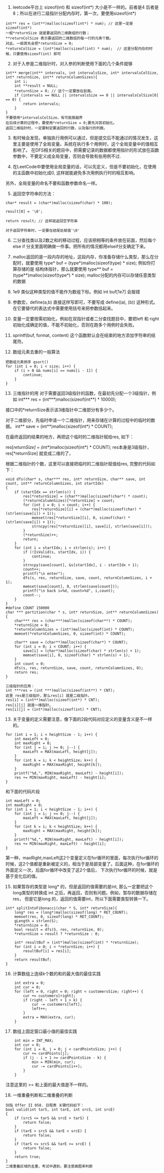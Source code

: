 1. leetcode平台上 sizeof(int) 和 sizeof(int*) 大小是不一样的。前者是4 后者是 8；所以在进行二级指针分配内存时，第一次，要使用sizeof(int*)
```
int** res = (int**)malloc(sizeof(int*) * num); // 这里一定是 sizeof(int*)
一般*returnSize 就是要返回的二维数组的行数；
**returnColSize 表示要返回的二维数组的每一行的元素个数。
对此，一般首先会把*returnSize = 0;
*returnColSize = (int*)malloc(sizeof(int) * num);  // 这里分配内存的时候，只要使用sizeof(int) 即可
```

2. 对于入参是二维指针时，对入参的判断使用下面的几个条件就够
```
int** merge(int** intervals, int intervalsSize, int* intervalsColSize, int* returnSize, int** returnColumnSizes){
    int i;
    int **result = NULL;
    *returnSize = 0; // 这个一定要放在前面。
    if (intervals == NULL || intervalsSize == 0 || intervalsColSize[0] == 0) {
        return intervals;
    }
}
不要使用*intervalsColSize，有可能报越界
在后续计算的过程中，要使用*returnSize = 0;要先对其初始化。
返回二维指针时，一定要制定要返回的行数，以及每行的列数。
```

3. 有时候会发现，单独执行用例可以通过，但是提交后不能通过的情况发生，这里主要是使用了全局变量。系统在执行多个用例时，这个全局变量中的值相互影响了。
在DFS相关的题目中，把需要记录的数据都使用指针的形式放在函数参数中，不要定义成全局变量，否则会导致有些用例不过.

4. 在LeetCode中要使用全局变量的话，可以先定义，但是不要初始化，在使用的主函数中初始化成0, 这样就能避免多次用例执行时的相互影响。

另外，全局变量的命名不要和函数参数命名一样。


5. 返回空字符串的方法：
```
char* result = (char*)malloc(sizeof(char) * 100);

result[0] = '\0';

return result; // 这样就返回空字符串

对于返回字符串时，一定要在结尾处赋值'\0'
```
6.  二分查找类以及2数之和的移动过程，应该把相等的条件放在前面，然后每个else if 分支里面明确做一件事。把所有的情况都用elseif分支确定下来。


7. malloc返回的是一段内存的地址，这段内存，你准备存储什么类型，那么在分配时，就要使用 type* buf = (type*)malloc(sizeof(type) * size); 例如你打算存储的是 结构体指针，那么就要使用 type** buf = (type**)malloc(sizeof(type*) * size); malloc分配的内存可以存储任意类型的数据


8. 1e9 类似这种类型的值不能作为数组下标。例如 int buf[1e7] 会报错

9. 参数宏，define(a,b)  直接这样写即可，不要写成 define((a), (b))  这种形式。 在它要替代的表达式中需要使用括号来把参数括起来。

10. 变量一定要按需初始化，例如在双指针或者二分查找题目中，要把left  和 right 初始化成确定的值，不能不初始化，否则在跑多个用例时会失败。
 
11. sprintf(buf, format, content) 这个函数默认会在结束的地方添加字符串的结尾符。

12. 数组元素去重的一般算法
```
把数组元素排序 qsort()  
for (int i = 0; i < size; i++) {
    if (i > 0 && nums[i] == nums[i - 1]) {
        continue;
    }
}
```
13. 三维指针的用
对于需要返回3级指针的函数，在最初先分配一个3级指针，例如
int*** res = (int***)malloc(sizeof(int**) * 10000);

接口中的*returnSize表示该3维指针中二维部分有多少个。

对于二维部分，先临时申请一个二维指针，用来存储在计算的过程中的临时的数据。 int** save = (int**)malloc(sizeof(int*) * COUNT);

在最终返回的结果的地方，再把这个临时的二维指针赋给res, 如下：

res[*returnSize] = (int**)malloc(sizeof(int*) * COUNT); res本身是3级指针，res[*returnSize] 就变成二维的了，

根据二维指针的个数，这里可以直接把临时的二维指针赋值给res, 完整的代码如下：

```
void dfs(char* s, char*** res, int* returnSize, char** save, int count, int** returnColumnSizes, int startIdx)
{
    if (startIdx == strlen(s)) {
        res[*returnSize] = (char**)malloc(sizeof(char*) * count);
        (*returnColumnSizes)[*returnSize] = count;
        for (int i = 0; i < count; i++) {
            res[*returnSize][i] = (char*)malloc(sizeof(char) * (strlen(save[i]) + 1));
            memset(res[*returnSize][i], 0, sizeof(char) * (strlen(save[i]) + 1));
            strncpy(res[*returnSize][i], save[i], strlen(save[i]));
        }
        (*returnSize)++;
        return;
    }
    for (int i = startIdx; i < strlen(s); i++) {
        if (!IsValid(s, startIdx, i)) {
            continue;
        }
        strncpy(save[count], &s[startIdx], i - startIdx + 1);
        count++;
        printf("\n enter");
        dfs(s, res, returnSize, save, count, returnColumnSizes, i + 1);
        memset(save[count], 0, strlen(save[count]));
        printf("\n back i=%d, count=%d", i,count);
        count--;
    }
}
#define COUNT 150000
char *** partition(char * s, int* returnSize, int** returnColumnSizes){
    char*** res = (char***)malloc(sizeof(char**) * COUNT);
    *returnSize = 0;
    *returnColumnSizes = (int*)malloc(sizeof(int) * COUNT);
    memset(*returnColumnSizes, 0, sizeof(int) * COUNT);

    char** save = (char**)malloc(sizeof(char*) * COUNT);
    for (int i = 0; i < COUNT; i++) {
        save[i] = (char*)malloc(sizeof(char) * strlen(s) + 1);
        memset(save[i], 0, sizeof(char) * strlen(s) + 1);
    }
    int count = 0;
    dfs(s, res, returnSize, save, count, returnColumnSizes, 0);
    return res;
}
```

```
三级指针的应用：
int ***res = (int ***)malloc(sizeof(int**) * CNT);
这里 res是三级指针，那么res[i] 就是二级指针。
res[i] = (int**)malloc(sizeof(int*) * CNT);
res[i][j] 就是一维指针。
res[i][j] = (int*)malloc(sizeof(int) * CNT);

```

13. 关于变量的定义需要注意，像下面的2段代码对应定义的变量含义是不一样的。
```
for (int i = 1; i < heightSize - 1; i++) {
    int maxLeft = 0;
    int maxRight = 0;
    for (int j = i; j >= 0; j--) {
        maxLeft = MAX(maxLeft, height[j]);
    }
    for (int k = i; k < heightSize; k++) {
        maxRight = MAX(maxRight, height[k]);
    }
    printf("%d,", MIN(maxRight, maxLeft) - height[i]);
    res += MIN(maxRight, maxLeft) - height[i];
}
```

和下面的代码片段
```
int maxLeft = 0;
int maxRight = 0;
for (int i = 1; i < heightSize - 1; i++) {
    for (int j = i; j >= 0; j--) {
        maxLeft = MAX(maxLeft, height[j]);
    }
    for (int k = i; k < heightSize; k++) {
        maxRight = MAX(maxRight, height[k]);
    }
    printf("%d,", MIN(maxRight, maxLeft) - height[i]);
    res += MIN(maxRight, maxLeft) - height[i];
}
```
第一种，maxRight,maxLeft这2个变量定义在for循环的里面，每次执行for循环的时候，这2个值都是重新被定义的，相当于是局部变量了。后面这种，在for循环的外面定义一次，后面for循环中改变了这2个值后，
下次执行for循环的时候，就是基于变化后的值。

15. 如果暂存的类型是 long* 的，但是返回的值需要的是int, 那么一定要把这个long类型的转换成 int 之后，再返回，否则有问题。例如，暂存的数据存储在 res， 但是它是long 的，返回的值需要int，所以下面需要类型转换一下。
```
int* splitIntoFibonacci(char * S, int* returnSize){
    long* res = (long*)malloc(sizeof(long) * RET_COUNT);
    memset(res, 0, sizeof(long) * RET_COUNT);
    gLength = strlen(S);
    *returnSize = 0;
    bool result = dfs(S, res, returnSize, 0);
    *returnSize = result ? *returnSize : 0;
    
    int* resultBuf = (int*)malloc(sizeof(int) * *returnSize);
    for (int i = 0; i < *returnSize; i++) {
        resultBuf[i] = res[i];
    }
    return resultBuf;
}
```

16. 计算数组上连续k个数的和的最大值的最佳实践
```
    int extra = 0;
    int cur = 0;
    for (left = 0, right = 0; right < customersSize; right++) {
        cur += customers[right];
        if (right - left + 1 > k) {
            cur -= customers[left];
            left++;
        }
        extra = MAX(extra, cur);
    }
```

17. 数组上固定窗口最小值的最佳实践
```
    int min = INT_MAX;
    int cur = 0;
    for (int i = 0, j = 0; j < cardPointsSize; j++) {
        cur += cardPoints[j];
        if (j - i + 1 >= cardPointsSize - k) {
            min = MIN(min, cur);
            cur -= cardPoints[i++];
        }
    }
```
注意这里的 >= 和上面的最大值是不一样的。

18. 一维重叠判断和二维重叠的判断
```
剑指 Offer II 058. 日程表 关键代码如下：
bool valid(int tarS, int tarE, int srcS, int srcE)
{
    if (srcS <= tarS && srcE > tarS) {
        return false;
    }
    if (tarE > srcS && tarE < srcE) {
        return false;
    }
    if (tarS <= srcS && tarE >= srcE) {
        return false;
    }
    return true;
}
二维重叠区域的去重，考试中遇到，要注意画图来判断

```



